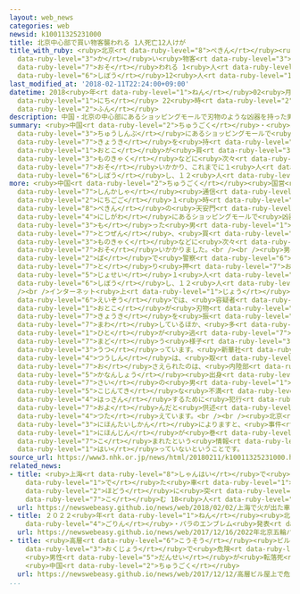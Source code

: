 ```yaml
---
layout: web_news
categories: web
newsid: k10011325231000
title: 北京中心部で買い物客襲われる 1人死亡12人けが
title_with_ruby: <ruby>北京<rt data-ruby-level="8">ぺきん</rt></ruby><ruby>中心部<rt data-ruby-level="3">ちゅうしんぶ</rt></ruby>で<ruby>買<rt
  data-ruby-level="3">か</rt></ruby>い<ruby>物客<rt data-ruby-level="3">ものきゃく</rt></ruby><ruby>襲<rt
  data-ruby-level="7">おそ</rt></ruby>われる 1<ruby>人<rt data-ruby-level="1">にん</rt></ruby><ruby>死亡<rt
  data-ruby-level="6">しぼう</rt></ruby>12<ruby>人<rt data-ruby-level="1">にん</rt></ruby>けが
last_modified_at: '2018-02-11T22:24:00+09:00'
datetime: 2018<ruby>年<rt data-ruby-level="1">ねん</rt></ruby>02<ruby>月<rt data-ruby-level="1">がつ</rt></ruby>11<ruby>日<rt
  data-ruby-level="1">にち</rt></ruby> 22<ruby>時<rt data-ruby-level="2">じ</rt></ruby>24<ruby>分<rt
  data-ruby-level="2">ふん</rt></ruby>
description: 中国・北京の中心部にあるショッピングモールで刃物のような凶器を持った男が買い物客などに次々と襲いかかり、これまでに１人が死亡し、１２人がけがをしました。
summary: <ruby>中国<rt data-ruby-level="2">ちゅうごく</rt></ruby>・<ruby>北京<rt data-ruby-level="8">ぺきん</rt></ruby>の<ruby>中心部<rt
  data-ruby-level="3">ちゅうしんぶ</rt></ruby>にあるショッピングモールで<ruby>刃物<rt data-ruby-level="7">はもの</rt></ruby>のような<ruby>凶器<rt
  data-ruby-level="7">きょうき</rt></ruby>を<ruby>持<rt data-ruby-level="3">も</rt></ruby>った<ruby>男<rt
  data-ruby-level="1">おとこ</rt></ruby>が<ruby>買<rt data-ruby-level="3">か</rt></ruby>い<ruby>物客<rt
  data-ruby-level="3">ものきゃく</rt></ruby>などに<ruby>次々<rt data-ruby-level="3">つぎつぎ</rt></ruby>と<ruby>襲<rt
  data-ruby-level="7">おそ</rt></ruby>いかかり、これまでに１<ruby>人<rt data-ruby-level="1">にん</rt></ruby>が<ruby>死亡<rt
  data-ruby-level="6">しぼう</rt></ruby>し、１２<ruby>人<rt data-ruby-level="1">にん</rt></ruby>がけがをしました。
more: <ruby>中国<rt data-ruby-level="2">ちゅうごく</rt></ruby><ruby>国営<rt data-ruby-level="5">こくえい</rt></ruby>の<ruby>新華社<rt
  data-ruby-level="7">しんかしゃ</rt></ruby><ruby>通信<rt data-ruby-level="4">つうしん</rt></ruby>によりますと、１１<ruby>日午後<rt
  data-ruby-level="2">にちごご</rt></ruby>１<ruby>時<rt data-ruby-level="2">じ</rt></ruby>ごろ、<ruby>北京<rt
  data-ruby-level="8">ぺきん</rt></ruby>の<ruby>天安門<rt data-ruby-level="3">てんあんもん</rt></ruby>の<ruby>西側<rt
  data-ruby-level="4">にしがわ</rt></ruby>にあるショッピングモールで<ruby>凶器<rt data-ruby-level="7">きょうき</rt></ruby>を<ruby>持<rt
  data-ruby-level="3">も</rt></ruby>った<ruby>男<rt data-ruby-level="1">おとこ</rt></ruby>が<ruby>突然<rt
  data-ruby-level="7">とつぜん</rt></ruby>、<ruby>買<rt data-ruby-level="3">か</rt></ruby>い<ruby>物客<rt
  data-ruby-level="3">ものきゃく</rt></ruby>などに<ruby>次々<rt data-ruby-level="3">つぎつぎ</rt></ruby>と<ruby>襲<rt
  data-ruby-level="7">おそ</rt></ruby>いかかりました。<br /><br /><ruby>男<rt data-ruby-level="1">おとこ</rt></ruby>はその<ruby>場<rt
  data-ruby-level="2">ば</rt></ruby>で<ruby>警察<rt data-ruby-level="6">けいさつ</rt></ruby>に<ruby>取<rt
  data-ruby-level="7">と</rt></ruby>り<ruby>押<rt data-ruby-level="7">お</rt></ruby>さえられましたが、これまでに<ruby>女性<rt
  data-ruby-level="5">じょせい</rt></ruby>１<ruby>人<rt data-ruby-level="1">にん</rt></ruby>が<ruby>死亡<rt
  data-ruby-level="6">しぼう</rt></ruby>し、１２<ruby>人<rt data-ruby-level="1">にん</rt></ruby>がけがをしたということです。<br
  /><br />インターネット<ruby>上<rt data-ruby-level="1">じょう</rt></ruby>に<ruby>投稿<rt data-ruby-level="7">とうこう</rt></ruby>された<ruby>映像<rt
  data-ruby-level="6">えいぞう</rt></ruby>では、<ruby>容疑者<rt data-ruby-level="6">ようぎしゃ</rt></ruby>とみられる<ruby>男<rt
  data-ruby-level="1">おとこ</rt></ruby>が<ruby>刃物<rt data-ruby-level="7">はもの</rt></ruby>のような<ruby>凶器<rt
  data-ruby-level="7">きょうき</rt></ruby>を<ruby>振<rt data-ruby-level="7">ふ</rt></ruby>り<ruby>回<rt
  data-ruby-level="7">まわ</rt></ruby>しているほか、<ruby>多<rt data-ruby-level="2">おお</rt></ruby>くの<ruby>人<rt
  data-ruby-level="1">ひと</rt></ruby>が<ruby>逃<rt data-ruby-level="7">に</rt></ruby>げ<ruby>惑<rt
  data-ruby-level="7">まど</rt></ruby>う<ruby>様子<rt data-ruby-level="3">ようす</rt></ruby>が<ruby>写<rt
  data-ruby-level="3">うつ</rt></ruby>っています。<ruby>新華社<rt data-ruby-level="7">しんかしゃ</rt></ruby><ruby>通信<rt
  data-ruby-level="4">つうしん</rt></ruby>は、<ruby>取<rt data-ruby-level="7">と</rt></ruby>り<ruby>押<rt
  data-ruby-level="7">お</rt></ruby>さえられたのは、<ruby>内陸部<rt data-ruby-level="4">ないりくぶ</rt></ruby>・<ruby>河南省<rt
  data-ruby-level="5">かなんしょう</rt></ruby><ruby>出身<rt data-ruby-level="3">しゅっしん</rt></ruby>の３５<ruby>歳<rt
  data-ruby-level="7">さい</rt></ruby>の<ruby>男<rt data-ruby-level="1">おとこ</rt></ruby>で、<ruby>個人的<rt
  data-ruby-level="5">こじんてき</rt></ruby>な<ruby>不満<rt data-ruby-level="4">ふまん</rt></ruby>を<ruby>発散<rt
  data-ruby-level="4">はっさん</rt></ruby>するために<ruby>犯行<rt data-ruby-level="5">はんこう</rt></ruby>に<ruby>及<rt
  data-ruby-level="7">およ</rt></ruby>んだと<ruby>供述<rt data-ruby-level="6">きょうじゅつ</rt></ruby>していると<ruby>伝<rt
  data-ruby-level="4">つた</rt></ruby>えています。<br /><br /><ruby>北京<rt data-ruby-level="8">ぺきん</rt></ruby>の<ruby>日本大使館<rt
  data-ruby-level="3">にほんたいしかん</rt></ruby>によりますと、<ruby>事件<rt data-ruby-level="5">じけん</rt></ruby>に<ruby>日本人<rt
  data-ruby-level="1">にほんじん</rt></ruby>が<ruby>巻<rt data-ruby-level="7">ま</rt></ruby>き<ruby>込<rt
  data-ruby-level="7">こ</rt></ruby>まれたという<ruby>情報<rt data-ruby-level="5">じょうほう</rt></ruby>は<ruby>入<rt
  data-ruby-level="1">はい</rt></ruby>っていないということです。
source_url: https://www3.nhk.or.jp/news/html/20180211/k10011325231000.html
related_news:
- title: <ruby>上海<rt data-ruby-level="8">しゃんはい</rt></ruby>で<ruby>火<rt data-ruby-level="1">ひ</rt></ruby>が<ruby>出<rt
    data-ruby-level="1">で</rt></ruby>た<ruby>車<rt data-ruby-level="1">くるま</rt></ruby>が<ruby>歩道<rt
    data-ruby-level="2">ほどう</rt></ruby>に<ruby>突<rt data-ruby-level="7">つ</rt></ruby>っ<ruby>込<rt
    data-ruby-level="7">こ</rt></ruby>む 18<ruby>人<rt data-ruby-level="1">にん</rt></ruby>けが
  url: https://newswebeasy.github.io/news/web/2018/02/02/上海で火が出た車が歩道に突っ込む-18人けが
- title: ２０２２<ruby>年<rt data-ruby-level="1">ねん</rt></ruby><ruby>北京<rt data-ruby-level="8">ぺきん</rt></ruby><ruby>五輪<rt
    data-ruby-level="4">ごりん</rt></ruby>・パラのエンブレム<ruby>発表<rt data-ruby-level="3">はっぴょう</rt></ruby>
  url: https://newswebeasy.github.io/news/web/2017/12/16/2022年北京五輪パラのエンブレム発表
- title: <ruby>高層<rt data-ruby-level="6">こうそう</rt></ruby><ruby>ビル<rt data-ruby-level="6">びる</rt></ruby><ruby>屋上<rt
    data-ruby-level="3">おくじょう</rt></ruby>で<ruby>危険<rt data-ruby-level="6">きけん</rt></ruby>なパフォーマンス
    <ruby>男性<rt data-ruby-level="5">だんせい</rt></ruby>が<ruby>転落死<rt data-ruby-level="3">てんらくし</rt></ruby>
    <ruby>中国<rt data-ruby-level="2">ちゅうごく</rt></ruby>
  url: https://newswebeasy.github.io/news/web/2017/12/12/高層ビル屋上で危険なパフォーマンス-男性が転落死-中国
...
```

